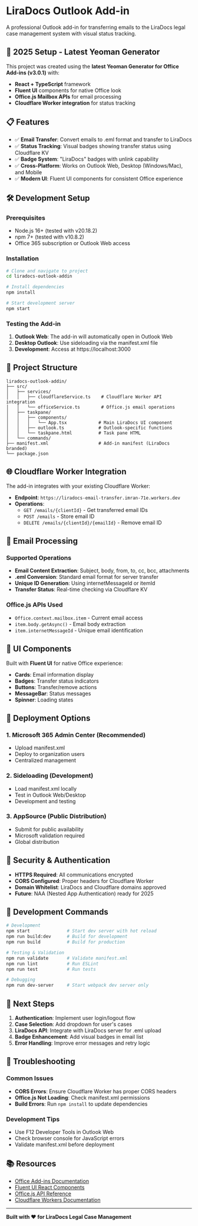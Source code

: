# LiraDocs Outlook Add-in

A professional Outlook add-in for transferring emails to the LiraDocs legal case management system with visual status tracking.

## 🚀 **2025 Setup - Latest Yeoman Generator**

This project was created using the **latest Yeoman Generator for Office Add-ins (v3.0.1)** with:
- **React + TypeScript** framework
- **Fluent UI** components for native Office look
- **Office.js Mailbox APIs** for email processing
- **Cloudflare Worker integration** for status tracking

## 📋 **Features**

- ✅ **Email Transfer**: Convert emails to .eml format and transfer to LiraDocs
- ✅ **Status Tracking**: Visual badges showing transfer status using Cloudflare KV
- ✅ **Badge System**: "LiraDocs" badges with unlink capability
- ✅ **Cross-Platform**: Works on Outlook Web, Desktop (Windows/Mac), and Mobile
- ✅ **Modern UI**: Fluent UI components for consistent Office experience

## 🛠 **Development Setup**

### Prerequisites
- Node.js 16+ (tested with v20.18.2)
- npm 7+ (tested with v10.8.2)
- Office 365 subscription or Outlook Web access

### Installation
```bash
# Clone and navigate to project
cd liradocs-outlook-addin

# Install dependencies
npm install

# Start development server
npm start
```

### Testing the Add-in

1. **Outlook Web**: The add-in will automatically open in Outlook Web
2. **Desktop Outlook**: Use sideloading via the manifest.xml file
3. **Development**: Access at https://localhost:3000

## 🔧 **Project Structure**

```
liradocs-outlook-addin/
├── src/
│   ├── services/
│   │   ├── cloudflareService.ts    # Cloudflare Worker API integration
│   │   └── officeService.ts        # Office.js email operations
│   ├── taskpane/
│   │   ├── components/
│   │   │   └── App.tsx            # Main LiraDocs UI component
│   │   ├── outlook.ts             # Outlook-specific functions
│   │   └── taskpane.html          # Task pane HTML
│   └── commands/
├── manifest.xml                   # Add-in manifest (LiraDocs branded)
└── package.json
```

## 🌐 **Cloudflare Worker Integration**

The add-in integrates with your existing Cloudflare Worker:
- **Endpoint**: `https://liradocs-email-transfer.imran-71e.workers.dev`
- **Operations**: 
  - `GET /emails/{clientId}` - Get transferred email IDs
  - `POST /emails` - Store email ID
  - `DELETE /emails/{clientId}/{emailId}` - Remove email ID

## 📧 **Email Processing**

### Supported Operations
- **Email Content Extraction**: Subject, body, from, to, cc, bcc, attachments
- **.eml Conversion**: Standard email format for server transfer
- **Unique ID Generation**: Using internetMessageId or itemId
- **Transfer Status**: Real-time checking via Cloudflare KV

### Office.js APIs Used
- `Office.context.mailbox.item` - Current email access
- `item.body.getAsync()` - Email body extraction
- `item.internetMessageId` - Unique email identification

## 🎨 **UI Components**

Built with **Fluent UI** for native Office experience:
- **Cards**: Email information display
- **Badges**: Transfer status indicators
- **Buttons**: Transfer/remove actions
- **MessageBar**: Status messages
- **Spinner**: Loading states

## 🚀 **Deployment Options**

### 1. Microsoft 365 Admin Center (Recommended)
- Upload manifest.xml
- Deploy to organization users
- Centralized management

### 2. Sideloading (Development)
- Load manifest.xml locally
- Test in Outlook Web/Desktop
- Development and testing

### 3. AppSource (Public Distribution)
- Submit for public availability
- Microsoft validation required
- Global distribution

## 🔐 **Security & Authentication**

- **HTTPS Required**: All communications encrypted
- **CORS Configured**: Proper headers for Cloudflare Worker
- **Domain Whitelist**: LiraDocs and Cloudflare domains approved
- **Future**: NAA (Nested App Authentication) ready for 2025

## 📝 **Development Commands**

```bash
# Development
npm start              # Start dev server with hot reload
npm run build:dev      # Build for development
npm run build          # Build for production

# Testing & Validation
npm run validate       # Validate manifest.xml
npm run lint           # Run ESLint
npm run test           # Run tests

# Debugging
npm run dev-server     # Start webpack dev server only
```

## 🔄 **Next Steps**

1. **Authentication**: Implement user login/logout flow
2. **Case Selection**: Add dropdown for user's cases
3. **LiraDocs API**: Integrate with LiraDocs server for .eml upload
4. **Badge Enhancement**: Add visual badges in email list
5. **Error Handling**: Improve error messages and retry logic

## 🐛 **Troubleshooting**

### Common Issues
- **CORS Errors**: Ensure Cloudflare Worker has proper CORS headers
- **Office.js Not Loading**: Check manifest.xml permissions
- **Build Errors**: Run `npm install` to update dependencies

### Development Tips
- Use F12 Developer Tools in Outlook Web
- Check browser console for JavaScript errors
- Validate manifest.xml before deployment

## 📚 **Resources**

- [Office Add-ins Documentation](https://docs.microsoft.com/en-us/office/dev/add-ins/)
- [Fluent UI React Components](https://react.fluentui.dev/)
- [Office.js API Reference](https://docs.microsoft.com/en-us/javascript/api/office)
- [Cloudflare Workers Documentation](https://developers.cloudflare.com/workers/)

---

**Built with ❤️ for LiraDocs Legal Case Management**
